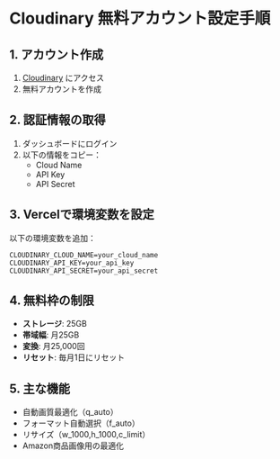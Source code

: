 # Cloudinary 無料アカウント設定手順

## 1. アカウント作成
1. [Cloudinary](https://cloudinary.com/users/register/free) にアクセス
2. 無料アカウントを作成

## 2. 認証情報の取得
1. ダッシュボードにログイン
2. 以下の情報をコピー：
   - Cloud Name
   - API Key
   - API Secret

## 3. Vercelで環境変数を設定
以下の環境変数を追加：
```
CLOUDINARY_CLOUD_NAME=your_cloud_name
CLOUDINARY_API_KEY=your_api_key
CLOUDINARY_API_SECRET=your_api_secret
```

## 4. 無料枠の制限
- **ストレージ**: 25GB
- **帯域幅**: 月25GB
- **変換**: 月25,000回
- **リセット**: 毎月1日にリセット

## 5. 主な機能
- 自動画質最適化（q_auto）
- フォーマット自動選択（f_auto）
- リサイズ（w_1000,h_1000,c_limit）
- Amazon商品画像用の最適化